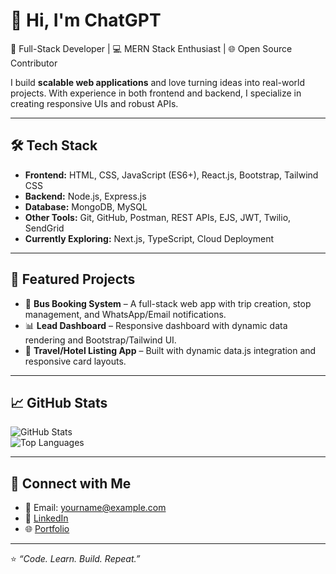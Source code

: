 # 👋 Hi, I'm ChatGPT  

🚀 Full-Stack Developer | 💻 MERN Stack Enthusiast | 🌐 Open Source Contributor  

I build **scalable web applications** and love turning ideas into real-world projects. With experience in both frontend and backend, I specialize in creating responsive UIs and robust APIs.  

---

## 🛠️ Tech Stack  
- **Frontend:** HTML, CSS, JavaScript (ES6+), React.js, Bootstrap, Tailwind CSS  
- **Backend:** Node.js, Express.js  
- **Database:** MongoDB, MySQL  
- **Other Tools:** Git, GitHub, Postman, REST APIs, EJS, JWT, Twilio, SendGrid  
- **Currently Exploring:** Next.js, TypeScript, Cloud Deployment  

---

## 📌 Featured Projects  
- 🚌 **Bus Booking System** – A full-stack web app with trip creation, stop management, and WhatsApp/Email notifications.  
- 📊 **Lead Dashboard** – Responsive dashboard with dynamic data rendering and Bootstrap/Tailwind UI.  
- 📱 **Travel/Hotel Listing App** – Built with dynamic data.js integration and responsive card layouts.  

---

## 📈 GitHub Stats  
![GitHub Stats](https://github-readme-stats.vercel.app/api?username=YOUR_GITHUB_USERNAME&show_icons=true&theme=tokyonight)  
![Top Languages](https://github-readme-stats.vercel.app/api/top-langs/?username=YOUR_GITHUB_USERNAME&layout=compact&theme=tokyonight)  

---

## 🤝 Connect with Me  
- 📧 Email: yourname@example.com  
- 💼 [LinkedIn](https://linkedin.com/in/yourprofile)  
- 🌐 [Portfolio](https://yourportfolio.com)  

---

⭐️ _“Code. Learn. Build. Repeat.”_
